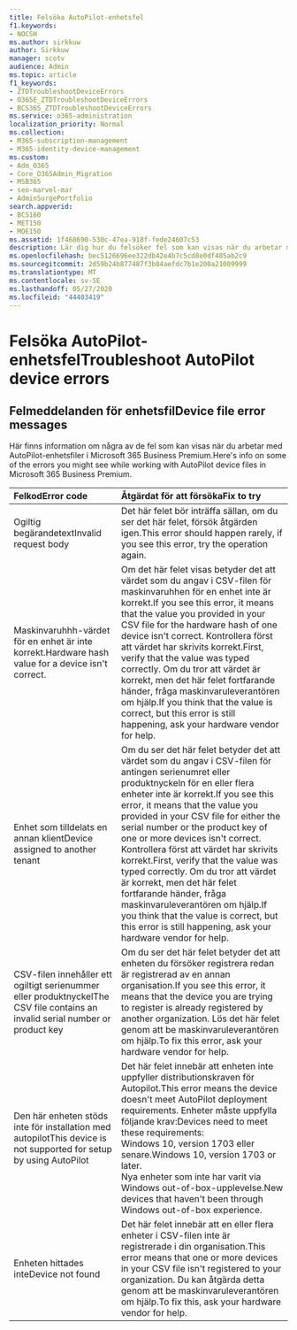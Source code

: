 ```yaml
---
title: Felsöka AutoPilot-enhetsfel
f1.keywords:
- NOCSH
ms.author: sirkkuw
author: Sirkkuw
manager: scotv
audience: Admin
ms.topic: article
f1_keywords:
- ZTDTroubleshootDeviceErrors
- O365E_ZTDTroubleshootDeviceErrors
- BCS365_ZTDTroubleshootDeviceErrors
ms.service: o365-administration
localization_priority: Normal
ms.collection:
- M365-subscription-management
- M365-identity-device-management
ms.custom:
- Adm_O365
- Core_O365Admin_Migration
- MSB365
- seo-marvel-mar
- AdminSurgePortfolio
search.appverid:
- BCS160
- MET150
- MOE150
ms.assetid: 1f468690-530c-47ea-918f-fede24607c53
description: Lär dig hur du felsöker fel som kan visas när du arbetar med AutoPilot-enhetsfiler i Microsoft 365 Business Premium.
ms.openlocfilehash: bec5126696ee322db42e4b7c5cd8e0df485ab2c9
ms.sourcegitcommit: 2d59b24b877487f3b84aefdc7b1e200a21009999
ms.translationtype: MT
ms.contentlocale: sv-SE
ms.lasthandoff: 05/27/2020
ms.locfileid: "44403419"
---
```

# <a name="troubleshoot-autopilot-device-errors"></a><span data-ttu-id="6dee7-103">Felsöka AutoPilot-enhetsfel</span><span class="sxs-lookup"><span data-stu-id="6dee7-103">Troubleshoot AutoPilot device errors</span></span>

## <a name="device-file-error-messages"></a><span data-ttu-id="6dee7-104">Felmeddelanden för enhetsfil</span><span class="sxs-lookup"><span data-stu-id="6dee7-104">Device file error messages</span></span>

<span data-ttu-id="6dee7-105">Här finns information om några av de fel som kan visas när du arbetar med AutoPilot-enhetsfiler i Microsoft 365 Business Premium.</span><span class="sxs-lookup"><span data-stu-id="6dee7-105">Here's info on some of the errors you might see while working with AutoPilot device files in Microsoft 365 Business Premium.</span></span> 
  
|<span data-ttu-id="6dee7-106">**Felkod**</span><span class="sxs-lookup"><span data-stu-id="6dee7-106">**Error code**</span></span>|<span data-ttu-id="6dee7-107">**Åtgärdat för att försöka**</span><span class="sxs-lookup"><span data-stu-id="6dee7-107">**Fix to try**</span></span>|
|:-----|:-----|
|<span data-ttu-id="6dee7-108">Ogiltig begärandetext</span><span class="sxs-lookup"><span data-stu-id="6dee7-108">Invalid request body</span></span>  <br/> |<span data-ttu-id="6dee7-109">Det här felet bör inträffa sällan, om du ser det här felet, försök åtgärden igen.</span><span class="sxs-lookup"><span data-stu-id="6dee7-109">This error should happen rarely, if you see this error, try the operation again.</span></span>  <br/> |
|<span data-ttu-id="6dee7-110">Maskinvaruhhh-värdet för en enhet är inte korrekt.</span><span class="sxs-lookup"><span data-stu-id="6dee7-110">Hardware hash value for a device isn't correct.</span></span>  <br/> |<span data-ttu-id="6dee7-111">Om det här felet visas betyder det att värdet som du angav i CSV-filen för maskinvaruhhen för en enhet inte är korrekt.</span><span class="sxs-lookup"><span data-stu-id="6dee7-111">If you see this error, it means that the value you provided in your CSV file for the hardware hash of one device isn't correct.</span></span> <span data-ttu-id="6dee7-112">Kontrollera först att värdet har skrivits korrekt.</span><span class="sxs-lookup"><span data-stu-id="6dee7-112">First, verify that the value was typed correctly.</span></span> <span data-ttu-id="6dee7-113">Om du tror att värdet är korrekt, men det här felet fortfarande händer, fråga maskinvaruleverantören om hjälp.</span><span class="sxs-lookup"><span data-stu-id="6dee7-113">If you think that the value is correct, but this error is still happening, ask your hardware vendor for help.</span></span>  <br/> |
|<span data-ttu-id="6dee7-114">Enhet som tilldelats en annan klient</span><span class="sxs-lookup"><span data-stu-id="6dee7-114">Device assigned to another tenant</span></span>  <br/> |<span data-ttu-id="6dee7-115">Om du ser det här felet betyder det att värdet som du angav i CSV-filen för antingen serienumret eller produktnyckeln för en eller flera enheter inte är korrekt.</span><span class="sxs-lookup"><span data-stu-id="6dee7-115">If you see this error, it means that the value you provided in your CSV file for either the serial number or the product key of one or more devices isn't correct.</span></span> <span data-ttu-id="6dee7-116">Kontrollera först att värdet har skrivits korrekt.</span><span class="sxs-lookup"><span data-stu-id="6dee7-116">First, verify that the value was typed correctly.</span></span> <span data-ttu-id="6dee7-117">Om du tror att värdet är korrekt, men det här felet fortfarande händer, fråga maskinvaruleverantören om hjälp.</span><span class="sxs-lookup"><span data-stu-id="6dee7-117">If you think that the value is correct, but this error is still happening, ask your hardware vendor for help.</span></span>  <br/> |
|<span data-ttu-id="6dee7-118">CSV-filen innehåller ett ogiltigt serienummer eller produktnyckel</span><span class="sxs-lookup"><span data-stu-id="6dee7-118">The CSV file contains an invalid serial number or product key</span></span>  <br/> |<span data-ttu-id="6dee7-119">Om du ser det här felet betyder det att enheten du försöker registrera redan är registrerad av en annan organisation.</span><span class="sxs-lookup"><span data-stu-id="6dee7-119">If you see this error, it means that the device you are trying to register is already registered by another organization.</span></span> <span data-ttu-id="6dee7-120">Lös det här felet genom att be maskinvaruleverantören om hjälp.</span><span class="sxs-lookup"><span data-stu-id="6dee7-120">To fix this error, ask your hardware vendor for help.</span></span>  <br/> |
|<span data-ttu-id="6dee7-121">Den här enheten stöds inte för installation med autopilot</span><span class="sxs-lookup"><span data-stu-id="6dee7-121">This device is not supported for setup by using AutoPilot</span></span>  <br/> | <span data-ttu-id="6dee7-122">Det här felet innebär att enheten inte uppfyller distributionskraven för Autopilot.</span><span class="sxs-lookup"><span data-stu-id="6dee7-122">This error means the device doesn't meet AutoPilot deployment requirements.</span></span> <span data-ttu-id="6dee7-123">Enheter måste uppfylla följande krav:</span><span class="sxs-lookup"><span data-stu-id="6dee7-123">Devices need to meet these requirements:</span></span>  <br/>  <span data-ttu-id="6dee7-124">Windows 10, version 1703 eller senare.</span><span class="sxs-lookup"><span data-stu-id="6dee7-124">Windows 10, version 1703 or later.</span></span>  <br/>  <span data-ttu-id="6dee7-125">Nya enheter som inte har varit via Windows out-of-box-upplevelse.</span><span class="sxs-lookup"><span data-stu-id="6dee7-125">New devices that haven't been through Windows out-of-box experience.</span></span>  <br/> |
|<span data-ttu-id="6dee7-126">Enheten hittades inte</span><span class="sxs-lookup"><span data-stu-id="6dee7-126">Device not found</span></span>  <br/> |<span data-ttu-id="6dee7-127">Det här felet innebär att en eller flera enheter i CSV-filen inte är registrerade i din organisation.</span><span class="sxs-lookup"><span data-stu-id="6dee7-127">This error means that one or more devices in your CSV file isn't registered to your organization.</span></span> <span data-ttu-id="6dee7-128">Du kan åtgärda detta genom att be maskinvaruleverantören om hjälp.</span><span class="sxs-lookup"><span data-stu-id="6dee7-128">To fix this, ask your hardware vendor for help.</span></span>  <br/> |
